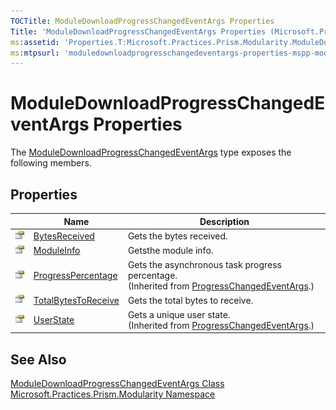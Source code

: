 ```yaml
---
TOCTitle: ModuleDownloadProgressChangedEventArgs Properties
Title: 'ModuleDownloadProgressChangedEventArgs Properties (Microsoft.Practices.Prism.Modularity)'
ms:assetid: 'Properties.T:Microsoft.Practices.Prism.Modularity.ModuleDownloadProgressChangedEventArgs'
ms:mtpsurl: 'moduledownloadprogresschangedeventargs-properties-mspp-modularity.md'
---
```


# ModuleDownloadProgressChangedEventArgs Properties

The [ModuleDownloadProgressChangedEventArgs](/patterns-practices/reference/moduledownloadprogresschangedeventargs-class-mspp-modularity) type exposes the following members.

## Properties

<table>
<thead>
<tr class="header">
<th> </th>
<th>Name</th>
<th>Description</th>
</tr>
</thead>
<tbody>
<tr class="odd">
<td><img src="/patterns-practices/reference/images/pubproperty.gif" alt="Public property"/></td>
<td><a href="/patterns-practices/reference/moduledownloadprogresschangedeventargs-bytesreceived-property-mspp-modularity" data-raw-source="[BytesReceived](/patterns-practices/reference/moduledownloadprogresschangedeventargs-bytesreceived-property-mspp-modularity
)">BytesReceived</a></td>
<td><div class="summary">
Gets the bytes received.
</div></td>
</tr>
<tr class="even">
<td><img src="/patterns-practices/reference/images/pubproperty.gif" alt="Public property"/></td>
<td><a href="/patterns-practices/reference/moduledownloadprogresschangedeventargs-moduleinfo-property-mspp-modularity" data-raw-source="[ModuleInfo](/patterns-practices/reference/moduledownloadprogresschangedeventargs-moduleinfo-property-mspp-modularity)">ModuleInfo</a></td>
<td><div class="summary">
Getsthe module info.
</div></td>
</tr>
<tr class="odd">
<td><img src="/patterns-practices/reference/images/pubproperty.gif" alt="Public property"/></td>
<td><a href="/patterns-practices/reference/moduledownloadprogresschangedeventargs-moduleinfo-property-mspp-modularity" data-raw-source="[ProgressPercentage](/patterns-practices/reference/moduledownloadprogresschangedeventargs-moduleinfo-property-mspp-modularity
)">ProgressPercentage</a></td>
<td><div class="summary">
Gets the asynchronous task progress percentage.
</div>
(Inherited from <a href="http://msdn.microsoft.com/en-us/library/0tat795f" data-raw-source="[ProgressChangedEventArgs](http://msdn.microsoft.com/en-us/library/0tat795f)">ProgressChangedEventArgs</a>.)</td>
</tr>
<tr class="even">
<td><img src="/patterns-practices/reference/images/pubproperty.gif" alt="Public property"/></td>
<td><a href="/patterns-practices/reference/moduledownloadprogresschangedeventargs-totalbytestoreceive-property-mspp-modularity" data-raw-source="[TotalBytesToReceive](/patterns-practices/reference/moduledownloadprogresschangedeventargs-totalbytestoreceive-property-mspp-modularity
)">TotalBytesToReceive</a></td>
<td><div class="summary">
Gets the total bytes to receive.
</div></td>
</tr>
<tr class="odd">
<td><img src="/patterns-practices/reference/images/pubproperty.gif" alt="Public property"/></td>
<td><a href="http://msdn.microsoft.com/en-us/library/w2bh9809" data-raw-source="[UserState](http://msdn.microsoft.com/en-us/library/w2bh9809)">UserState</a></td>
<td><div class="summary">
Gets a unique user state.
</div>
(Inherited from <a href="http://msdn.microsoft.com/en-us/library/0tat795f" data-raw-source="[ProgressChangedEventArgs](http://msdn.microsoft.com/en-us/library/0tat795f)">ProgressChangedEventArgs</a>.)</td>
</tr>
</tbody>
</table>

## See Also

[ModuleDownloadProgressChangedEventArgs Class](/patterns-practices/reference/moduledownloadprogresschangedeventargs-class-mspp-modularity)  
[Microsoft.Practices.Prism.Modularity Namespace](/patterns-practices/reference/mspp-modularity-namespace)  